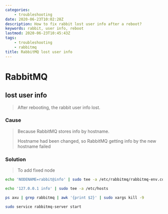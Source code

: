 ```yaml
---
categories:
    - troubleshooting
date: 2020-06-23T10:02:28Z
description: How to fix rabbit lost user info after a reboot?
keywords: rabbit, user info, reboot
lastmod: 2020-06-23T10:45:43Z
tags:
    - troubleshooting
    - rabbitmq
title: RabbitMQ lost user info
---
```




# RabbitMQ

## lost user info

> After rebooting, the rabbit user info lost.

### Cause

> Because RabbitMQ stores info by hostname.
>
> Hostname had been changed, so RabbitMQ getting info by the new hostname failed

### Solution

> To add fixed node

```bash
echo 'NODENAME=rabbit@info' | sudo tee -a /etc/rabbitmq/rabbitmq-env.conf

echo '127.0.0.1 info' | sudo tee -a /etc/hosts

ps axu | grep rabbitmq | awk '{print $2}' | sudo xargs kill -9

sudo service rabbitmq-server start
```
